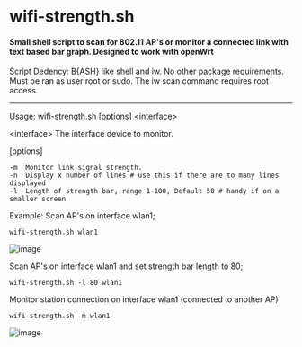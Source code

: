 # wifi-strength.sh
<h4>Small shell script to scan for 802.11 AP's or monitor a connected link with text based bar graph. Designed to work with openWrt</h2>

Script Dedency: B{ASH} like shell and iw. No other package requirements. Must be ran as user root or sudo. The iw scan command requires root access.

---
 
Usage: wifi-strength.sh [options] \<interface\>

\<interface\>  The interface device to monitor. 

[options]

	-m	Monitor link signal strength.
	-n	Display x number of lines # use this if there are to many lines displayed
  	-l	Length of strength bar, range 1-100, Default 50 # handy if on a smaller screen

Example:
  Scan AP's on interface wlan1;

	wifi-strength.sh wlan1

 ![image](https://github.com/user-attachments/assets/dc398372-ce7b-4853-a795-32efba82aa69)


  Scan AP's on interface wlan1 and set strength bar length to 80;

	wifi-strength.sh -l 80 wlan1

  Monitor station connection on interface wlan1 (connected to another AP)

	wifi-strength.sh -m wlan1

![image](https://github.com/user-attachments/assets/30ed3dd9-882b-42c4-a982-7697a92a84f9)

 

